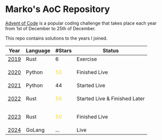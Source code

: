 # Marko's AoC Repository

[Advent of Code](http://www.adventofcode.com) is a popular coding challenge that takes place each year from 1st of December to 25th of December.

This repo contains solutions to the years I joined.

| Year           | Language | #Stars                       | Status                        |
| -------------- | -------- | ---------------------------- | ----------------------------- |
| [2019](./2019) | Rust     | 6                            | Exercise                      |
| [2020](./2020) | Python   | <p style="color:gold">50</p> | Finished Live                 |
| [2021](./2021) | Python   | 44                           | Started Live                  |
| [2022](./2022) | Rust     | <p style="color:gold">50</p> | Started Live & Finished Later |
| [2023](./2023) | Rust     | <p style="color:gold">50</p> | Finished Live                 |
| [2024](./2024) | GoLang   | ...                          | Live                          |

